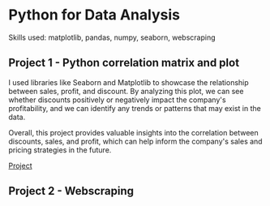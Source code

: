 # Python for Data Analysis

Skills used: matplotlib, pandas, numpy, seaborn, webscraping

## Project 1 - Python correlation matrix and plot

I used libraries like Seaborn and Matplotlib to showcase the relationship between sales, profit, and discount. By analyzing this plot, we can see whether discounts positively or negatively impact the company's profitability, and we can identify any trends or patterns that may exist in the data.

Overall, this project provides valuable insights into the correlation between discounts, sales, and profit, which can help inform the company's sales and pricing strategies in the future.


[Project](https://github.com/jenn-db/Python-Corr-matrix/blob/main/python_correlation.ipynb)

## Project 2 - Webscraping 
